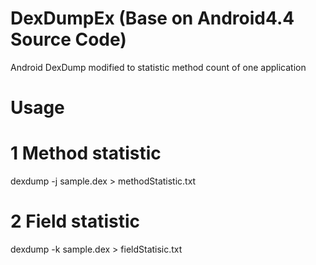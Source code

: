 DexDumpEx (Base on Android4.4 Source Code)
=========

Android DexDump modified to statistic method count of one application


Usage
=========

1 Method statistic
=========
dexdump -j sample.dex > methodStatistic.txt

2 Field statistic
=========
dexdump -k sample.dex > fieldStatisic.txt
